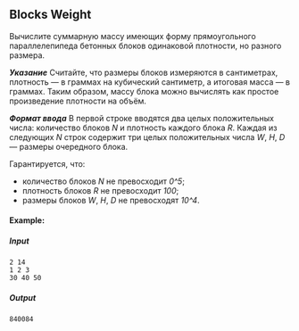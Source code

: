 ## Blocks Weight


Вычислите суммарную массу имеющих форму прямоугольного параллелепипеда бетонных блоков одинаковой плотности, но разного размера.

***Указание***
Считайте, что размеры блоков измеряются в сантиметрах, плотность — в граммах на кубический сантиметр, а итоговая масса — в граммах. Таким образом, массу блока можно вычислять как простое произведение плотности на объём.

***Формат ввода***
В первой строке вводятся два целых положительных числа: количество блоков _N_ и плотность каждого блока _R_. Каждая из следующих _N_ строк содержит три целых положительных числа _W_, _H_, _D_ — размеры очередного блока.

Гарантируется, что:

* количество блоков _N_ не превосходит *0^5*;
* плотность блоков _R_ не превосходит *100*;
* размеры блоков _W_, _H_, _D_ не превосходят *10^4*.

#### Example:

##### Input
```commandline
2 14
1 2 3
30 40 50
```

##### Output
```commandline
840084
```
